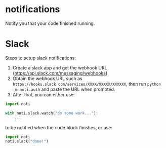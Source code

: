 # notifications

Notify you that your code finished running.

# Slack

Steps to setup slack notifications:

1. Create a slack app and get the webhook URL (https://api.slack.com/messaging/webhooks)
2. Obtain the webhook URL such as `https://hooks.slack.com/services/XXXX/XXXXX/XXXXXX`, then run `python -m noti.auth` and paste the URL when prompted.
3. After that, you can either use:

```python
import noti

with noti.slack.watch("do some work..."):
    ...
```

to be notified when the code block finishes, or use:

```python
import noti
noti.slack("done!")
```
